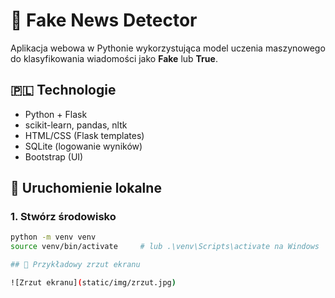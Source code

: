 # 📰 Fake News Detector

Aplikacja webowa w Pythonie wykorzystująca model uczenia maszynowego do klasyfikowania wiadomości jako **Fake** lub **True**.

## 🇵🇱 Technologie

- Python + Flask  
- scikit-learn, pandas, nltk  
- HTML/CSS (Flask templates)  
- SQLite (logowanie wyników)  
- Bootstrap (UI)

## 🚀 Uruchomienie lokalne

### 1. Stwórz środowisko

```bash
python -m venv venv
source venv/bin/activate     # lub .\venv\Scripts\activate na Windows

## 📸 Przykładowy zrzut ekranu

![Zrzut ekranu](static/img/zrzut.jpg)